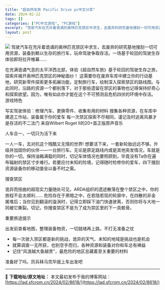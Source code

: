 ```yaml
---
title: "超自然车旅 Pacific Drive pc中文分享"
date: 2024-02-22
tags: []
categories: ["PC中文游戏", "PC游戏"]
excerpt: "驾驶汽车在充斥着诡谲的奥林匹克禁区中求生，去废弃的研究基地搜刮一切可用资源，装备到赖以生存的旅行车，玩命驾驶争取存活。一场基于轮回的驾驶生存体验即将拉开帷幕…… 在充满诡谲气息的太平洋西北部，体验《超自然车旅》基于轮回的驾驶生存之旅，探索并揭开奥林匹克禁区的神秘面纱！ 这需要你在废弃车库中建立你的行&hellip;"
layout: post
---
```


<img class="game_header_image_full aligncenter" src="https://cdn.cloudflare.steamstatic.com/steam/apps/1458140/header_schinese.jpg?t=1708589225" />
驾驶汽车在充斥着诡谲的奥林匹克禁区中求生，去废弃的研究基地搜刮一切可用资源，装备到赖以生存的旅行车，玩命驾驶争取存活。一场基于轮回的驾驶生存体验即将拉开帷幕……

在充满诡谲气息的太平洋西北部，体验《超自然车旅》基于轮回的驾驶生存之旅，探索并揭开奥林匹克禁区的神秘面纱！
这需要你在废弃车库中建立你的行动基地，研究新零件探索更多拓展功能，定制旅行车，绘制深入探索禁区的路线图。与此同时，沿路的资源一个都别落下，对于那些遗留在禁区的事物也记得保持好奇心和探索欲望。因为，唯有如此你才能在这个不可预测且危机四伏的环境中存活。
游戏特色

写实驾驶体验：修理汽车、更换零件、收集有用的材料
搜集各种资源，在车库中建造工作站，装备属于你的爱车
每一次禁区探索不尽相同，谨记及时逃离风暴才是存活的不二法门
来自Wilbert Roget II的20+首正版原声音乐

人车合一，一切只为活下来

一人一车，去对抗这个残酷又无情的世界! 想要活下来，一套新轮胎远远不够。升级并加固你的伙伴——一台旅行车。无论是原定路线内或是其他突发情况，车就是你的一切。保持油箱满载的同时，切记车体情况也要照顾到，毕竟没有Ta你在遍布辐射的禁区寸步难行。若要应付未知的险境，记得随时检修你的爱车，四下搜刮资源装备你的移动堡垒以备不时之需。

搜查禁区

诡异而扭曲的超现实力量随处可见，ARDA组织的遗迹散落在整个禁区之中，你的旅程不会太顺利……
危险存在于黑暗之中，在若隐若现的轮廓中，在四散的非金属堆后；当你见到翻滚的漩涡时，记得立即踩下油门快速驶离，否则你将与大地一同被它撕裂。切记，你搜查禁区不是为了成为禁区里的下一具骸骨。

重要旅途提示

出发前查看地图，整理装备物资，一切就绪再上路，不打无准备之仗
- 每一次驶入禁区都是新的挑战，诡异的天气、未知的地域是挑战也是机会
- 就算调查一无所获，也别空手而归，各种资源和装备对你和车总有裨益
- 记住“风浪越大鱼越贵”，最危险的地区总藏着至关重要的材料

准备好了吗，厉兵秣马完毕就上车出发吧

---
📖 **下载地址/原文地址：** 本文最初发布于我的博客网站：[https://lad.sfcrom.cn/2024/02/8618/](https://lad.sfcrom.cn/2024/02/8618/)
